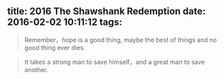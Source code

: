 title: 2016 The Shawshank Redemption
date: 2016-02-02 10:11:12
tags:
---

> Remember，hope is a good thing, maybe the best of things and no good thing ever dies.

> It takes a strong man to save himself，and a great man to save another.
